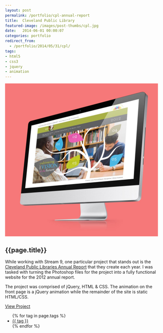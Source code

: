 ```yaml
---
layout: post
permalink: /portfolio/cpl-annual-report
title:  Cleveland Public Library
featured-image: /images/post-thumbs/cpl.jpg
date:   2014-06-01 00:00:07
categories: portfolio
redirect_from:
  - /portfolio/2014/05/31/cpl/
tags:
- html5
- css3
- jquery
- animation
---
```


<section class="feature-image">
	<img src="/images/post-img/cpl-imac.jpg" alt="Cleveland Public Library Annual Report">
</section>

<section class="post-intro">
	<h1>{{page.title}}</h1>
	<p>While working with Stream 9, one particular project that stands out is the <a href="http://www.cpl.org/2012annual/index.html" target="_blank">Cleveland Public Libraries Annual Report</a> that they create each year. I was tasked with turning the Photoshop files for the project into a fully functional website for the 2012 annual report.</p>
	<p>The project was comprised of jQuery, HTML &amp; CSS. The animation on the front page is a jQuery animation while the remainder of the site is static HTML/CSS.</p>
	<a href="http://www.cpl.org/2012annual/index.html" target="_blank" class="view-project tooltip">View Project</a>

<aside class="tags">
	<div class="tags-inner">
	  	<ul>
			{% for tag in page.tags %}
				<li><a href="/tag/{{tag}}" title="view all projects that pertain to {{tag}}">{{ tag }}</a></li>
			{% endfor %}
		</ul>
	</div>
</aside>


</section>
